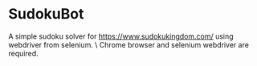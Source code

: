 # SudokuBot

A simple sudoku solver for https://www.sudokukingdom.com/ using webdriver from selenium. \\
Chrome browser and selenium webdriver are required.
